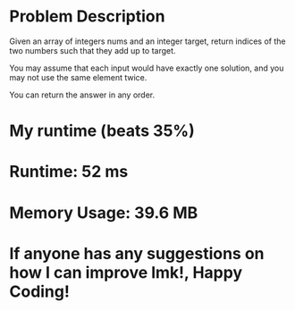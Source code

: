 # Problem Description

Given an array of integers nums and an integer target, return indices of the two numbers such that they add up to target.

You may assume that each input would have exactly one solution, and you may not use the same element twice.

You can return the answer in any order.

# My runtime (beats 35%) 
# Runtime: 52 ms
# Memory Usage: 39.6 MB

# If anyone has any suggestions on how I can improve lmk!, Happy Coding!